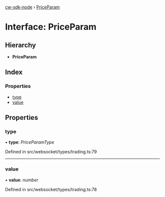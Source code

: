 [cw-sdk-node](../README.md) › [PriceParam](priceparam.md)

# Interface: PriceParam

## Hierarchy

* **PriceParam**

## Index

### Properties

* [type](priceparam.md#type)
* [value](priceparam.md#value)

## Properties

###  type

• **type**: *PriceParamType*

Defined in src/websocket/types/trading.ts:79

___

###  value

• **value**: *number*

Defined in src/websocket/types/trading.ts:78
